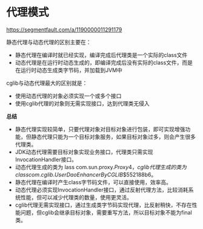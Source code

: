 # 代理模式

https://segmentfault.com/a/1190000011291179

静态代理与动态代理的区别主要在：

* 静态代理在编译时就已经实现，编译完成后代理类是一个实际的class文件
* 动态代理是在运行时动态生成的，即编译完成后没有实际的class文件，而是在运行时动态生成类字节码，并加载到JVM中

cglib与动态代理最大的区别就是：

* 使用动态代理的对象必须实现一个或多个接口
* 使用cglib代理的对象则无需实现接口，达到代理类无侵入

**总结**

* 静态代理实现较简单，只要代理对象对目标对象进行包装，即可实现增强功能，但静态代理只能为一个目标对象服务，如果目标对象过多，则会产生很多代理类。
* JDK动态代理需要目标对象实现业务接口，代理类只需实现InvocationHandler接口。
* 动态代理生成的类为 lass com.sun.proxy.$Proxy4，cglib代理生成的类为class com.cglib.UserDao$$EnhancerByCGLIB$$552188b6。
* 静态代理在编译时产生class字节码文件，可以直接使用，效率高。
* 动态代理必须实现InvocationHandler接口，通过反射代理方法，比较消耗系统性能，但可以减少代理类的数量，使用更灵活。
* cglib代理无需实现接口，通过生成类字节码实现代理，比反射稍快，不存在性能问题，但cglib会继承目标对象，需要重写方法，所以目标对象不能为final类。